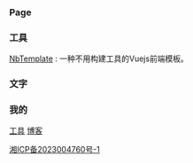 ### Page

### 工具
[NbTemplate](https://ooqn.com/NbTemplate) : 一种不用构建工具的Vuejs前端模板。

### 文字

### 我的
[工具](https://tool.ooqn.com)     [博客](https://we.ooqn.com)

[湘ICP备2023004760号-1]([1111](https://beian.miit.gov.cn/)https://beian.miit.gov.cn/)
